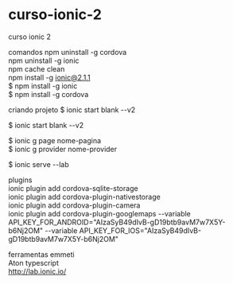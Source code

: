 # curso-ionic-2
curso ionic 2

comandos
npm uninstall -g cordova<br/>
npm uninstall -g ionic<br/>
npm cache clean<br/>
npm install -g ionic@2.1.1<br/>
$ npm install -g ionic<br/>
$ npm install -g cordova<br/>

criando projeto
$ ionic start blank --v2<br/>

$ ionic start blank --v2<br/>

$ ionic g page nome-pagina<br/>
$ ionic g provider nome-provider<br/>

$ ionic serve --lab<br/>

plugins<br/>
ionic plugin add cordova-sqlite-storage<br/>
ionic plugin add cordova-plugin-nativestorage<br/>
ionic plugin add cordova-plugin-camera<br/>
ionic plugin add cordova-plugin-googlemaps --variable API_KEY_FOR_ANDROID="AIzaSyB49dIvB-gD19btb9avM7w7X5Y-b6Nj2OM" --variable API_KEY_FOR_IOS="AIzaSyB49dIvB-gD19btb9avM7w7X5Y-b6Nj2OM"<br/>

ferramentas
emmeti<br/>
Aton typescript<br/>
http://lab.ionic.io/<br/>
